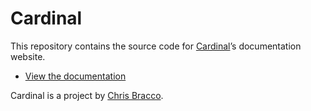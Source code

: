 # Cardinal

This repository contains the source code for [Cardinal](https://github.com/cbracco/cardinal)’s documentation website.

* [View the documentation](http://cardinalcss.com)

Cardinal is a project by [Chris Bracco](http://cbracco.me).
